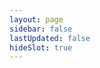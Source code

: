 ```yaml
---
layout: page
sidebar: false
lastUpdated: false
hideSlot: true
---
```


<script lang="ts" setup>
import CatalogueIndex from './components/catalogueIndex.vue';
</script>

<CatalogueIndex></CatalogueIndex>

